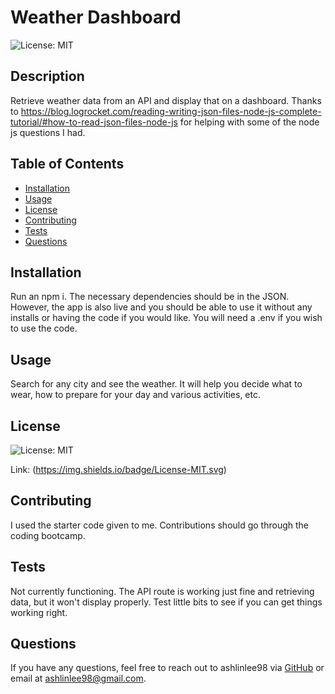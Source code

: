 # Weather Dashboard

  ![License: MIT](https://img.shields.io/badge/License-MIT.svg)

  ## Description
  Retrieve weather data from an API and display that on a dashboard.
  Thanks to https://blog.logrocket.com/reading-writing-json-files-node-js-complete-tutorial/#how-to-read-json-files-node-js for helping with some of the node js questions I had.

  ## Table of Contents
  - [Installation](#installation)
  - [Usage](#usage)
  - [License](#license)
  - [Contributing](#contributing)
  - [Tests](#tests)
  - [Questions](#questions)

  ## Installation
  Run an npm i. The necessary dependencies should be in the JSON. However, the app is also live and you should be able to use it without any installs or having the code if you would like. You will need a .env if you wish to use the code.

  ## Usage
  Search for any city and see the weather. It will help you decide what to wear, how to prepare for your day and various activities, etc.

  ## License

![License: MIT](https://img.shields.io/badge/License-MIT.svg)

Link: (https://img.shields.io/badge/License-MIT.svg)

  ## Contributing
  I used the starter code given to me. Contributions should go through the coding bootcamp.

  ## Tests
  Not currently functioning. The API route is working just fine and retrieving data, but it won't display properly. Test little bits to see if you can get things working right.

  ## Questions
  If you have any questions, feel free to reach out to ashlinlee98 via [GitHub](https://github.com/ashlinlee98) or email at ashlinlee98@gmail.com.
  
